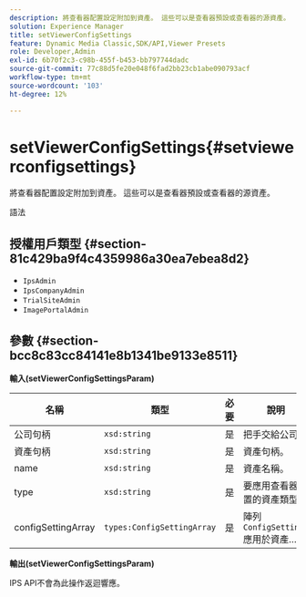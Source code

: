 ```yaml
---
description: 將查看器配置設定附加到資產。 這些可以是查看器預設或查看器的源資產。
solution: Experience Manager
title: setViewerConfigSettings
feature: Dynamic Media Classic,SDK/API,Viewer Presets
role: Developer,Admin
exl-id: 6b70f2c3-c98b-455f-b453-bb797744dadc
source-git-commit: 77c88d5fe20e048f6fad2bb23cb1abe090793acf
workflow-type: tm+mt
source-wordcount: '103'
ht-degree: 12%

---
```


# setViewerConfigSettings{#setviewerconfigsettings}

將查看器配置設定附加到資產。 這些可以是查看器預設或查看器的源資產。

語法

## 授權用戶類型 {#section-81c429ba9f4c4359986a30ea7ebea8d2}

* `IpsAdmin`
* `IpsCompanyAdmin`
* `TrialSiteAdmin`
* `ImagePortalAdmin`

## 參數 {#section-bcc8c83cc84141e8b1341be9133e8511}

**輸入(setViewerConfigSettingsParam)**

| 名稱 | 類型 | 必要 | 說明 |
|---|---|---|---|
| 公司句柄 | `xsd:string` | 是 | 把手交給公司。 |
| 資產句柄 | `xsd:string` | 是 | 資產句柄。 |
| name | `xsd:string` | 是 | 資產名稱。 |
| type | `xsd:string` | 是 | 要應用查看器配置的資產類型。 |
| configSettingArray | `types:ConfigSettingArray` | 是 | 陣列 `ConfigSettings` 應用於資產…… |

**輸出(setViewerConfigSettingsParam)**

IPS API不會為此操作返迴響應。

